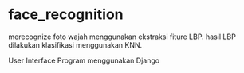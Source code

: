 # face_recognition

merecognize foto wajah menggunakan ekstraksi fiture LBP.
hasil LBP dilakukan klasifikasi menggunakan KNN.

User Interface Program menggunakan Django
